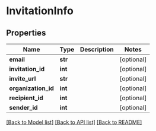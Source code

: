 # InvitationInfo

## Properties

Name | Type | Description | Notes
------------ | ------------- | ------------- | -------------
**email** | **str** |  | [optional] 
**invitation_id** | **int** |  | [optional] 
**invite_url** | **str** |  | [optional] 
**organization_id** | **int** |  | [optional] 
**recipient_id** | **int** |  | [optional] 
**sender_id** | **int** |  | [optional] 

[[Back to Model list]](../README.md#documentation-for-models) [[Back to API list]](../README.md#documentation-for-api-endpoints) [[Back to README]](../README.md)


